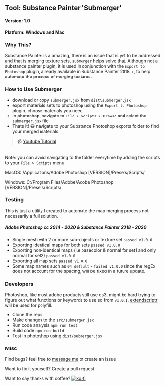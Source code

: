 ## Tool: Substance Painter 'Submerger'
#### Version: 1.0
#### Platform: Windows and Mac

### Why This?
Substance Painter is a amazing, there is an issue that is yet to be addressed and that is merging texture sets, `submerger` helps solve that. Although not a substance painter plugin, it is used in conjunction with the `Export to Photoshop` plugin, already available in Substance Painter 2018 +, to help automate the process of merging textures.

### How to Use Submerger
- download or copy `submerger.jsx` from `dist\submerger.jsx`
- export materials sets to photoshop using the `Export to Photoshop` plugin. choose materials you need.
- In photoshop, navigate to `File > Scripts > Browse` and select the `submerger.jsx` file
- Thats it! :smiley: navigate to your Substance Photoshop exports folder to find your merged materials.
> :video_camera: [Youtube Tutorial](https://www.youtube.com/watch?v=_XI0rpOZBD0) 
##

Note: you can avoid navigating to the folder everytime by adding the scripts to your `File > Scripts` menu  

 MacOS: /Applications/Adobe Photoshop [VERSION]/Presets/Scripts/  
 
 Windows: C:/Program Files/Adobe/Adobe Photoshop [VERSION]/Presets/Scripts/

### Testing
This is just a utility I created to automate the map merging process not necessarily a full solution. 

##### Adobe Photoshop cc 2014 - 2020 & Substance Painter 2018 - 2020

 - Single mesh with 2 or more sub-objects or texture set `passed v1.0.0`
 - Exporting identical maps for both sets `passed v1.0.0`
 - Exporting non-identical maps (i.e basecolor & normal for set1 and only normal for set2) `passed v1.0.0`
 - Exporting all map sets `passed v1.0.0`
 - Some map names such as `04 default` - `failed v1.0.0` since the regEx does not account for the spacing, will be fixed in a future update.

 ### Developers
 Photoshop, like most adobe products still use es3, might be hard trying to figure out what functions or keywords to use so from `v1.0.1`, [extendscriptr](https://www.npmjs.com/package/extendscriptr) will be used for polyfill. 
 - Clone the repo
 - Make changes to the `src/submerger.jsx`
 - Run code analysis `npm run test`
 - Build code `npm run build`
 - Test in photoshop using `dist/submerger.jsx`
 
 ### Misc
 Find bugs? feel free to [message me](https://www.comphonia.com/#contact) or create an issue
 
 Want to fix it yourself? Create a pull request
 
 Want to say thanks with coffee?    [![ko-fi](https://www.ko-fi.com/img/donate_sm.png)](https://ko-fi.com/X8X5OPHE)
